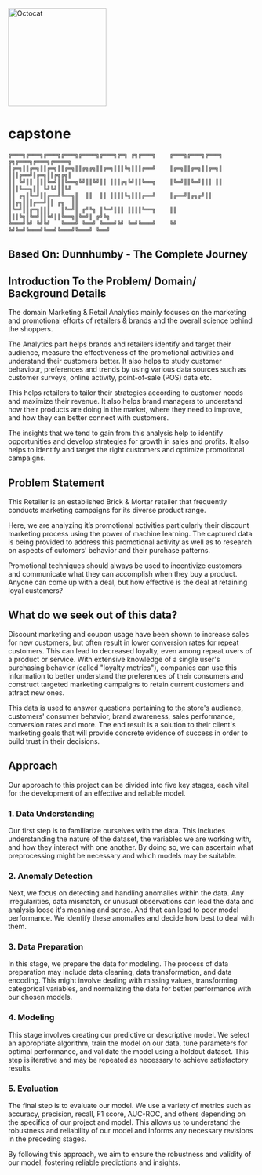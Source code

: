 <img src="https://user-images.githubusercontent.com/81953271/124010886-b571ca80-d9df-11eb-86ac-b358c48ac6aa.png" width="200" height="200" alt="Octocat" title="Github logo">

# capstone
```plaintext
╔═══╗╔═══╗╔═══╗╔═══╗╔════╗╔═══╗╔═╗ ╔╗╔═══╗    ╔═══╗╔═══╗╔═══╗  ╔╗╔═══╗╔═══╗╔════╗
║╔═╗║║╔═╗║║╔═╗║║╔═╗║║╔╗╔╗║║╔═╗║║║╚╗║║║╔══╝    ║╔═╗║║╔═╗║║╔═╗║  ║║║╔══╝║╔═╗║║╔╗╔╗║
║║ ╚╝║║ ║║║╚═╝║║╚══╗╚╝║║╚╝║║ ║║║╔╗╚╝║║╚══╗    ║╚═╝║║╚═╝║║║ ║║  ║║║╚══╗║║ ╚╝╚╝║║╚╝
║║ ╔╗║╚═╝║║╔══╝╚══╗║  ║║  ║║ ║║║║╚╗║║║╔══╝    ║╔══╝║╔╗╔╝║║ ║║╔╗║║║╔══╝║║ ╔╗  ║║  
║╚═╝║║╔═╗║║║   ║╚═╝║ ╔╝╚╗ ║╚═╝║║║ ║║║║╚══╗    ║║   ║║║╚╗║╚═╝║║╚╝║║╚══╗║╚═╝║ ╔╝╚╗ 
╚═══╝╚╝ ╚╝╚╝   ╚═══╝ ╚══╝ ╚═══╝╚╝ ╚═╝╚═══╝    ╚╝   ╚╝╚═╝╚═══╝╚══╝╚═══╝╚═══╝ ╚══╝ 
```                       
## Based On: Dunnhumby - The Complete Journey

## Introduction To the Problem/ Domain/ Background Details

The domain Marketing & Retail Analytics mainly focuses on the marketing and promotional efforts of retailers & brands and the overall science behind the shoppers.

The Analytics part helps brands and retailers identify and target their audience, measure the effectiveness of the promotional activities and understand their customers better. It also helps to study customer behaviour, preferences and trends by using various data sources such as customer surveys, online activity, point-of-sale (POS) data etc. 

This helps retailers to tailor their strategies according to customer needs and maximize their revenue. It also helps brand managers to understand how their products are doing in the market, where they need to improve, and how they can better connect with customers.

The insights that we tend to gain from this analysis help to identify opportunities and develop strategies for growth in sales and profits. It also helps to identify and target the right customers and optimize promotional campaigns.

## Problem Statement

This Retailer is an established Brick & Mortar retailer that frequently conducts marketing campaigns for its diverse product range. 

Here, we are analyzing it’s promotional activities particularly their discount marketing process using the power of machine learning. The captured data is being provided to address this promotional activity as well as to research on aspects of cutomers’ behavior and their purchase patterns.

Promotional techniques should always be used to incentivize customers and communicate what they can accomplish when they buy a product. Anyone can come up with a deal, but how effective is the deal at retaining loyal customers?

## What do we seek out of this data?

Discount marketing and coupon usage have been shown to increase sales for new customers, but often result in lower conversion rates for repeat customers. This can lead to decreased loyalty, even among repeat users of a product or service. With extensive knowledge of a single user's purchasing behavior (called "loyalty metrics"), companies can use this information to better understand the preferences of their consumers and construct targeted marketing campaigns to retain current customers and attract new ones.

This data is used to answer questions pertaining to the store's audience, customers' consumer behavior, brand awareness, sales performance, conversion rates and more. The end result is a solution to their client's marketing goals that will provide concrete evidence of success in order to build trust in their decisions.

## Approach

Our approach to this project can be divided into five key stages, each vital for the development of an effective and reliable model.

### 1. Data Understanding
Our first step is to familiarize ourselves with the data. This includes understanding the nature of the dataset, the variables we are working with, and how they interact with one another. By doing so, we can ascertain what preprocessing might be necessary and which models may be suitable.

### 2. Anomaly Detection
Next, we focus on detecting and handling anomalies within the data. Any irregularities, data mismatch, or unusual observations can lead the data and analysis loose it's meaning and sense. And that can lead to poor model performance. We identify these anomalies and decide how best to deal with them.

### 3. Data Preparation
In this stage, we prepare the data for modeling. The process of data preparation may include data cleaning, data transformation, and data encoding. This might involve dealing with missing values, transforming categorical variables, and normalizing the data for better performance with our chosen models.

### 4. Modeling
This stage involves creating our predictive or descriptive model. We select an appropriate algorithm, train the model on our data, tune parameters for optimal performance, and validate the model using a holdout dataset. This step is iterative and may be repeated as necessary to achieve satisfactory results.

### 5. Evaluation
The final step is to evaluate our model. We use a variety of metrics such as accuracy, precision, recall, F1 score, AUC-ROC, and others depending on the specifics of our project and model. This allows us to understand the robustness and reliability of our model and informs any necessary revisions in the preceding stages.

By following this approach, we aim to ensure the robustness and validity of our model, fostering reliable predictions and insights.



                                                          
                                   
                                   


                                                                                                                                                                                          
                                                                                                                                                                                          
